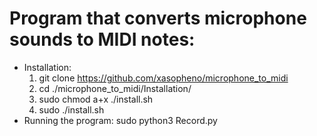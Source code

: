 # Program that converts microphone sounds to MIDI notes:

* Installation: 
	1) git clone https://github.com/xasopheno/microphone_to_midi
	2) cd ./microphone_to_midi/Installation/
	3) sudo chmod a+x ./install.sh
	4) sudo ./install.sh
* Running the program:
	sudo python3 Record.py

